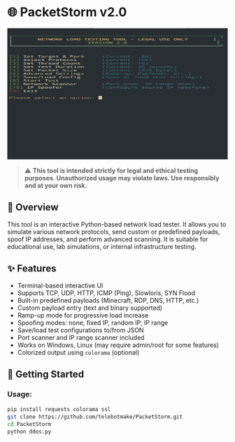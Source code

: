 # 🌐 PacketStorm v2.0
<p align="center">
  <img src="assets/banner.jpg" alt="Network Load Testing Tool Banner" width="800" height="300" />
</p>

> ⚠️ **This tool is intended strictly for legal and ethical testing purposes. Unauthorized usage may violate laws. Use responsibly and at your own risk.**

## 📖 Overview

This tool is an interactive Python-based network load tester. It allows you to simulate various network protocols, send custom or predefined payloads, spoof IP addresses, and perform advanced scanning. It is suitable for educational use, lab simulations, or internal infrastructure testing.

## ✨ Features

- Terminal-based interactive UI
- Supports TCP, UDP, HTTP, ICMP (Ping), Slowloris, SYN Flood
- Built-in predefined payloads (Minecraft, RDP, DNS, HTTP, etc.)
- Custom payload entry (text and binary supported)
- Ramp-up mode for progressive load increase
- Spoofing modes: none, fixed IP, random IP, IP range
- Save/load test configurations to/from JSON
- Port scanner and IP range scanner included
- Works on Windows, Linux (may require admin/root for some features)
- Colorized output using `colorama` (optional)

## 🚀 Getting Started

### Usage:

```bash
pip install requests colorama ssl 
git clone https://github.com/telebotmake/PacketStorm.git
cd PacketStorm
python ddos.py
